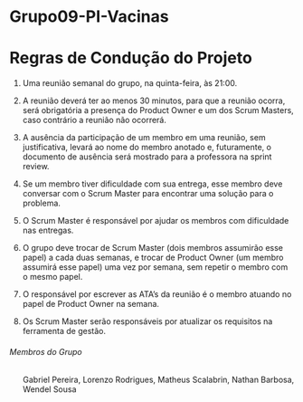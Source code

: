 # Grupo09-PI-Vacinas
<h1>Regras de Condução do Projeto</h1>

1. Uma reunião semanal do grupo, na quinta-feira, às 21:00.

2. A reunião deverá ter ao menos 30 minutos, para que a reunião ocorra, será obrigatória a presença do Product Owner e um dos Scrum Masters, caso contrário a reunião não ocorrerá.

3. A ausência da participação de um membro em uma reunião, sem justificativa, levará ao nome do membro anotado e, futuramente, o documento de ausência será mostrado para a professora na sprint review.

4. Se um membro tiver dificuldade com sua entrega, esse membro deve conversar com o Scrum Master para encontrar uma solução para o problema.

5. O Scrum Master é responsável por ajudar os membros com dificuldade nas entregas.

6. O grupo deve trocar de Scrum Master (dois membros assumirão esse papel) a cada duas semanas, e trocar de Product Owner (um membro assumirá esse papel) uma vez por semana, sem repetir o membro com o mesmo papel.

7. O responsável por escrever as ATA’s da reunião é o membro atuando no papel de Product Owner na semana.

8. Os Scrum Master serão responsáveis por atualizar os requisitos na ferramenta de gestão.

<h6>Membros do Grupo</h6>
<ol>
  Gabriel Pereira, 
  Lorenzo Rodrigues, 
  Matheus Scalabrin, 
  Nathan Barbosa, 
  Wendel Sousa
</ol>
